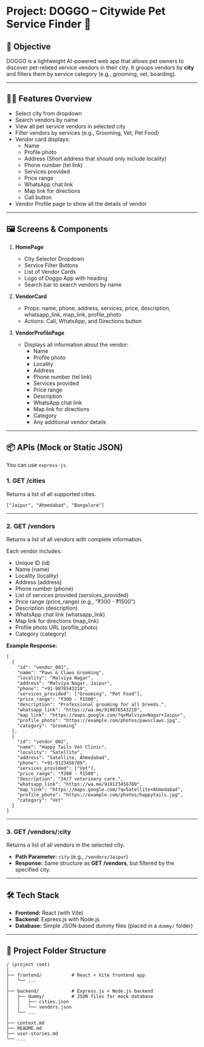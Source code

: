 # Project: DOGGO – Citywide Pet Service Finder 🐶

## 🧭 Objective

DOGGO is a lightweight AI-powered web app that allows pet owners to discover pet-related service vendors in their city.  It groups vendors by **city** and filters them by service category (e.g., grooming, vet, boarding).

---

## 🧑‍💻 Features Overview

- Select city from dropdown
- Search vendors by name
- View all pet service vendors in selected city
- Filter vendors by services (e.g., Grooming, Vet, Pet Food)
- Vendor card displays:
  - Name
  - Profile photo
  - Address (Short address that should only include locality)
  - Phone number (tel link)
  - Services provided
  - Price range
  - WhatsApp chat link
  - Map link for directions
  - Call button
- Vendor Profile page to show all the details of vendor

---

## 🖼️ Screens & Components

1. **HomePage**

   - City Selector Dropdown
   - Service Filter Buttons
   - List of Vendor Cards
   - Logo of Doggo App with heading
   - Search bar to search vendors by name
2. **VendorCard**

   - Props: name, phone, address, services, price, description, whatsapp_link, map_link, profile_photo
   - Actions: Call, WhatsApp, and Directions button
3. **VendorProfilePage**

   - Displays all information about the vendor:
     - Name
     - Profile photo
     - Locality
     - Address
     - Phone number (tel link)
     - Services provided
     - Price range
     - Description
     - WhatsApp chat link
     - Map link for directions
     - Category
     - Any additional vendor details

---

## 📦 APIs (Mock or Static JSON)

You can use `express-js`.


### 1. **GET /cities**

Returns a list of all supported cities.

`["Jaipur", "Ahmedabad", "Bangalore"]  `

---

### 2. **GET /vendors**

Returns a list of all vendors with complete information.

Each vendor includes:

- Unique ID (id)
- Name (name)
- Locality (locality)
- Address (address)
- Phone number (phone)
- List of services provided (services_provided)
- Price range (price_range) (e.g., "₹300 - ₹1500")
- Description (description)
- WhatsApp chat link (whatsapp_link)
- Map link for directions (map_link)
- Profile photo URL (profile_photo)
- Category (category)

**Example Response:**

```
[
  {
    "id": "vendor_001",
    "name": "Paws & Claws Grooming",
    "locality": "Malviya Nagar",
    "address": "Malviya Nagar, Jaipur",
    "phone": "+91-9876543210",
    "services_provided": ["Grooming", "Pet Food"],
    "price_range": "₹300 - ₹1500",
    "description": "Professional grooming for all breeds.",
    "whatsapp_link": "https://wa.me/919876543210",
    "map_link": "https://maps.google.com/?q=Malviya+Nagar+Jaipur",
    "profile_photo": "https://example.com/photos/pawsclaws.jpg",
    "category": "Grooming"
  },
  {
    "id": "vendor_002",
    "name": "Happy Tails Vet Clinic",
    "locality": "Satellite",
    "address": "Satellite, Ahmedabad",
    "phone": "+91-9123456789",
    "services_provided": ["Vet"],
    "price_range": "₹300 - ₹1500",
    "description": "24/7 veterinary care.",
    "whatsapp_link": "https://wa.me/919123456789",
    "map_link": "https://maps.google.com/?q=Satellite+Ahmedabad",
    "profile_photo": "https://example.com/photos/happytails.jpg",
    "category": "Vet"
  }
]
```

---

### 3. **GET /vendors/:city**

Returns a list of all vendors in the selected city.

- **Path Parameter:** `city` (e.g., `/vendors/Jaipur`)
- **Response:** Same structure as **GET /vendors**, but filtered by the specified city.

---

## 🛠️ Tech Stack

- **Frontend:** React (with Vite)
- **Backend:** Express.js with Node.js
- **Database:** Simple JSON-based dummy files (placed in a `dummy/` folder)

---

## 📁 Project Folder Structure

```
/ (project root)
│
├── frontend/           # React + Vite frontend app
│   └── ...
│
├── backend/            # Express.js + Node.js backend
│   ├── dummy/          # JSON files for mock database
│   │   ├── cities.json
│   │   └── vendors.json
│   └── ...
│
├── context.md
├── README.md
├── user-stories.md
└── ...
```
